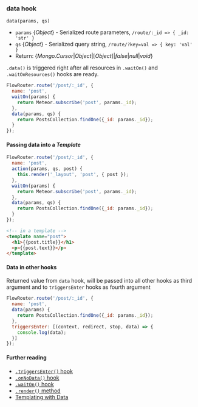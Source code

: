 ### data hook

`data(params, qs)`
 - `params` {*Object*} - Serialized route parameters, `/route/:_id => { _id: 'str' }`
 - `qs` {*Object*} - Serialized query string, `/route/?key=val => { key: 'val' }`
 - Return: {*Mongo.Cursor*|*Object*|[*Object*]|*false*|*null*|*void*}


`.data()` is triggered right after all resources in `.waitOn()` and `.waitOnResources()` hooks are ready.

```js
FlowRouter.route('/post/:_id', {
  name: 'post',
  waitOn(params) {
    return Meteor.subscribe('post', params._id);
  },
  data(params, qs) {
    return PostsCollection.findOne({_id: params._id});
  }
});
```

#### Passing data into a *Template*
```js
FlowRouter.route('/post/:_id', {
  name: 'post',
  action(params, qs, post) {
    this.render('_layout', 'post', { post });
  },
  waitOn(params) {
    return Meteor.subscribe('post', params._id);
  },
  data(params, qs) {
    return PostsCollection.findOne({_id: params._id});
  }
});
```

```html
<!-- in a template -->
<template name="post">
  <h1>{{post.title}}</h1>
  <p>{{post.text}}</p>
</template>
```

#### Data in other hooks
Returned value from `data` hook, will be passed into all other hooks as third argument and to `triggersEnter` hooks as fourth argument
```jsx
FlowRouter.route('/post/:_id', {
  name: 'post',
  data(params) {
    return PostsCollection.findOne({_id: params._id});
  },
  triggersEnter: [(context, redirect, stop, data) => {
    console.log(data);
  }]
});
```

#### Further reading
 - [`.triggersEnter()` hook](https://github.com/veliovgroup/flow-router/blob/master/docs/hooks/triggersEnter.md)
 - [`.onNoData()` hook](https://github.com/veliovgroup/flow-router/blob/master/docs/hooks/onNoData.md)
 - [`.waitOn()` hook](https://github.com/veliovgroup/flow-router/blob/master/docs/hooks/waitOn.md)
 - [`.render()` method](https://github.com/veliovgroup/flow-router/blob/master/docs/api/render.md)
 - [Templating with Data](https://github.com/veliovgroup/flow-router/blob/master/docs/templating-with-data.md)
